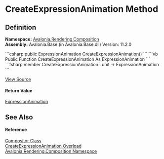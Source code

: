 # CreateExpressionAnimation Method




## Definition
**Namespace:** <a href="N_Avalonia_Rendering_Composition">Avalonia.Rendering.Composition</a>  
**Assembly:** Avalonia.Base (in Avalonia.Base.dll) Version: 11.2.0

<Tabs groupId="api-code-preview">
<TabItem value="csharp" label="C#">
```csharp
public ExpressionAnimation CreateExpressionAnimation()
```
</TabItem>
<TabItem value="vb" label="VB">
```vb
Public Function CreateExpressionAnimation As ExpressionAnimation
```
</TabItem>
<TabItem value="fsharp" label="F#">
```fsharp
member CreateExpressionAnimation : unit -> ExpressionAnimation 
```
</TabItem>
</Tabs>



<a href="https://github.com/AvaloniaUI/Avalonia/tree/master/src/Avalonia.Base/Rendering/Composition/Compositor.Factories.cs#L22" title="View the source code">View Source</a>



#### Return Value
<a href="T_Avalonia_Rendering_Composition_Animations_ExpressionAnimation">ExpressionAnimation</a>

## See Also


#### Reference
<a href="T_Avalonia_Rendering_Composition_Compositor">Compositor Class</a>  
<a href="Overload_Avalonia_Rendering_Composition_Compositor_CreateExpressionAnimation">CreateExpressionAnimation Overload</a>  
<a href="N_Avalonia_Rendering_Composition">Avalonia.Rendering.Composition Namespace</a>  
